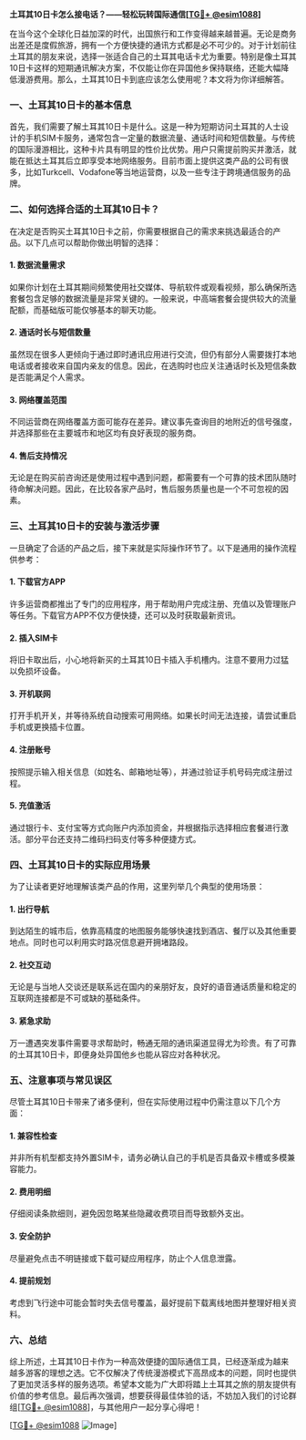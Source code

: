 **土耳其10日卡怎么接电话？——轻松玩转国际通信[[TG💪+ @esim1088](https://t.me/s/esim1088)]**

在当今这个全球化日益加深的时代，出国旅行和工作变得越来越普遍。无论是商务出差还是度假旅游，拥有一个方便快捷的通讯方式都是必不可少的。对于计划前往土耳其的朋友来说，选择一张适合自己的土耳其电话卡尤为重要。特别是像土耳其10日卡这样的短期通讯解决方案，不仅能让你在异国他乡保持联络，还能大幅降低漫游费用。那么，土耳其10日卡到底应该怎么使用呢？本文将为你详细解答。

### 一、土耳其10日卡的基本信息

首先，我们需要了解土耳其10日卡是什么。这是一种为短期访问土耳其的人士设计的手机SIM卡服务，通常包含一定量的数据流量、通话时间和短信数量。与传统的国际漫游相比，这种卡片具有明显的性价比优势。用户只需提前购买并激活，就能在抵达土耳其后立即享受本地网络服务。目前市面上提供这类产品的公司有很多，比如Turkcell、Vodafone等当地运营商，以及一些专注于跨境通信服务的品牌。

### 二、如何选择合适的土耳其10日卡？

在决定是否购买土耳其10日卡之前，你需要根据自己的需求来挑选最适合的产品。以下几点可以帮助你做出明智的选择：

#### 1. 数据流量需求
如果你计划在土耳其期间频繁使用社交媒体、导航软件或观看视频，那么确保所选套餐包含足够的数据流量是非常关键的。一般来说，中高端套餐会提供较大的流量配额，而基础版可能仅够基本的聊天功能。

#### 2. 通话时长与短信数量
虽然现在很多人更倾向于通过即时通讯应用进行交流，但仍有部分人需要拨打本地电话或者接收来自国内亲友的信息。因此，在选购时也应关注通话时长及短信条数是否能满足个人需求。

#### 3. 网络覆盖范围
不同运营商在网络覆盖方面可能存在差异。建议事先查询目的地附近的信号强度，并选择那些在主要城市和地区均有良好表现的服务商。

#### 4. 售后支持情况
无论是在购买前咨询还是使用过程中遇到问题，都需要有一个可靠的技术团队随时待命解决问题。因此，在比较各家产品时，售后服务质量也是一个不可忽视的因素。

### 三、土耳其10日卡的安装与激活步骤

一旦确定了合适的产品之后，接下来就是实际操作环节了。以下是通用的操作流程供参考：

#### 1. 下载官方APP
许多运营商都推出了专门的应用程序，用于帮助用户完成注册、充值以及管理账户等任务。下载官方APP不仅方便快捷，还可以及时获取最新资讯。

#### 2. 插入SIM卡
将旧卡取出后，小心地将新买的土耳其10日卡插入手机槽内。注意不要用力过猛以免损坏设备。

#### 3. 开机联网
打开手机开关，并等待系统自动搜索可用网络。如果长时间无法连接，请尝试重启手机或更换插卡位置。

#### 4. 注册账号
按照提示输入相关信息（如姓名、邮箱地址等），并通过验证手机号码完成注册过程。

#### 5. 充值激活
通过银行卡、支付宝等方式向账户内添加资金，并根据指示选择相应套餐进行激活。部分平台还支持二维码扫码支付等多种便捷方式。

### 四、土耳其10日卡的实际应用场景

为了让读者更好地理解该类产品的作用，这里列举几个典型的使用场景：

#### 1. 出行导航
到达陌生的城市后，依靠高精度的地图服务能够快速找到酒店、餐厅以及其他重要地点。同时也可以利用实时路况信息避开拥堵路段。

#### 2. 社交互动
无论是与当地人交谈还是联系远在国内的亲朋好友，良好的语音通话质量和稳定的互联网连接都是不可或缺的基础条件。

#### 3. 紧急求助
万一遭遇突发事件需要寻求帮助时，畅通无阻的通讯渠道显得尤为珍贵。有了可靠的土耳其10日卡，即便身处异国他乡也能从容应对各种状况。

### 五、注意事项与常见误区

尽管土耳其10日卡带来了诸多便利，但在实际使用过程中仍需注意以下几个方面：

#### 1. 兼容性检查
并非所有机型都支持外置SIM卡，请务必确认自己的手机是否具备双卡槽或多模兼容能力。

#### 2. 费用明细
仔细阅读条款细则，避免因忽略某些隐藏收费项目而导致额外支出。

#### 3. 安全防护
尽量避免点击不明链接或下载可疑应用程序，防止个人信息泄露。

#### 4. 提前规划
考虑到飞行途中可能会暂时失去信号覆盖，最好提前下载离线地图并整理好相关资料。

### 六、总结

综上所述，土耳其10日卡作为一种高效便捷的国际通信工具，已经逐渐成为越来越多游客的理想之选。它不仅解决了传统漫游模式下高昂成本的问题，同时也提供了更加灵活多样的服务选项。希望本文能为广大即将踏上土耳其之旅的朋友提供有价值的参考信息。最后再次强调，想要获得最佳体验的话，不妨加入我们的讨论群组[[TG💪+ @esim1088](https://t.me/s/esim1088)]，与其他用户一起分享心得吧！

[[TG💪+ @esim1088](https://t.me/s/esim1088) ![Image](https://i.postimg.cc/4NQfJmqS/Snipaste-2025-05-13-00-14-12.png)]
